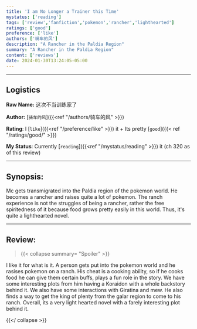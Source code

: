 ```yaml
---
title: 'I am No Longer a Trainer this Time'
mystatus: ['reading']
tags: ['review','fanfiction','pokemon','rancher','lighthearted']
ratings: ['good']
preference: ['like']
authors: ['骑车的风']
description: "A Rancher in the Paldia Region"
summary: "A Rancher in the Paldia Region"
content: ['reviews']
date: 2024-01-30T13:24:05-05:00
---
```


---
## Logistics

**Raw Name:** 这次不当训练家了

**Author:** [`骑车的风`]({{<ref "/authors/骑车的风" >}})

**Rating**: I [`like`]({{<ref "/preference/like" >}}) it + Its pretty [`good`]({{< ref "/ratings/good/" >}})

**My Status**: Currently [`reading`]({{<ref "/mystatus/reading" >}}) it (ch 320 as of this review)

---

## Synopsis:

Mc gets transmigrated into the Paldia region of the pokemon world. He becomes a rancher and raises quite a lot of pokemon. The ranch experience is not the struggles of being a rancher, rather the free spiritedness of it because food grows pretty easily in this world. Thus, it's quite a lighthearted novel.

---

## Review:

> {{< collapse summary= "Spoiler" >}}

I like it for what is it. A person gets put into the pokemon world and he rasises pokemon on a ranch. His cheat is a cooking ability, so if he cooks food he can give them certain buffs, plays a fun role in the story. We have some interesting plots from him having a Koraidon with a whole backstory behind it. We also have some interactions with Giratina and mew. He also finds a way to get the king of plenty from the galar region to come to his ranch.  Overall, its a very light hearted novel with a farely interesting plot behind it.

{{</ collapse >}}
